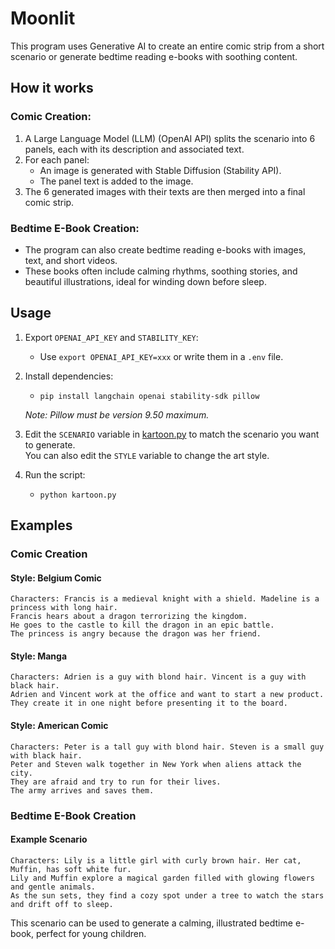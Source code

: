 # Moonlit

This program uses Generative AI to create an entire comic strip from a short scenario or generate bedtime reading e-books with soothing content.

## How it works

### Comic Creation:

1. A Large Language Model (LLM) (OpenAI API) splits the scenario into 6 panels, each with its description and associated text.
2. For each panel:
   - An image is generated with Stable Diffusion (Stability API).
   - The panel text is added to the image.
3. The 6 generated images with their texts are then merged into a final comic strip.

### Bedtime E-Book Creation:

- The program can also create bedtime reading e-books with images, text, and short videos.
- These books often include calming rhythms, soothing stories, and beautiful illustrations, ideal for winding down before sleep.

## Usage

1. Export `OPENAI_API_KEY` and `STABILITY_KEY`:
   - Use `export OPENAI_API_KEY=xxx` or write them in a `.env` file.
2. Install dependencies:

   - `pip install langchain openai stability-sdk pillow`

   _Note: Pillow must be version 9.50 maximum._

3. Edit the `SCENARIO` variable in [kartoon.py](kartoon.py) to match the scenario you want to generate.  
   You can also edit the `STYLE` variable to change the art style.

4. Run the script:
   - `python kartoon.py`

## Examples

### Comic Creation

#### Style: Belgium Comic

```
Characters: Francis is a medieval knight with a shield. Madeline is a princess with long hair.
Francis hears about a dragon terrorizing the kingdom.
He goes to the castle to kill the dragon in an epic battle.
The princess is angry because the dragon was her friend.
```

#### Style: Manga

```
Characters: Adrien is a guy with blond hair. Vincent is a guy with black hair.
Adrien and Vincent work at the office and want to start a new product.
They create it in one night before presenting it to the board.
```

#### Style: American Comic

```
Characters: Peter is a tall guy with blond hair. Steven is a small guy with black hair.
Peter and Steven walk together in New York when aliens attack the city.
They are afraid and try to run for their lives.
The army arrives and saves them.
```

### Bedtime E-Book Creation

#### Example Scenario

```
Characters: Lily is a little girl with curly brown hair. Her cat, Muffin, has soft white fur.
Lily and Muffin explore a magical garden filled with glowing flowers and gentle animals.
As the sun sets, they find a cozy spot under a tree to watch the stars and drift off to sleep.
```

This scenario can be used to generate a calming, illustrated bedtime e-book, perfect for young children.
